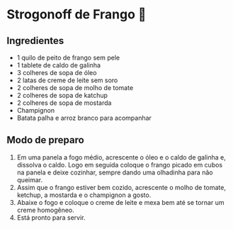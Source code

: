 # Strogonoff de Frango :chicken:

## Ingredientes	



- 1 quilo de peito de frango sem pele
- 1 tablete de caldo de galinha
- 3 colheres de sopa de óleo
- 2 latas de creme de leite sem soro
- 2 colheres de sopa de molho de tomate
- 2 colheres de sopa de katchup
- 2 colheres de sopa de mostarda
- Champignon
- Batata palha e arroz branco para acompanhar



## Modo de preparo

1. Em uma panela a fogo médio, acrescente o óleo e o caldo de galinha e, dissolva o caldo. Logo em seguida coloque o frango picado em cubos na panela e deixe cozinhar, sempre dando uma olhadinha para não queimar.
2. Assim que o frango estiver bem cozido, acrescente o molho de tomate, ketchup, a mostarda e o champignon a gosto.
3. Abaixe o fogo e coloque o creme de leite e mexa bem até se tornar um creme homogêneo. 
4. Está pronto para servir.

